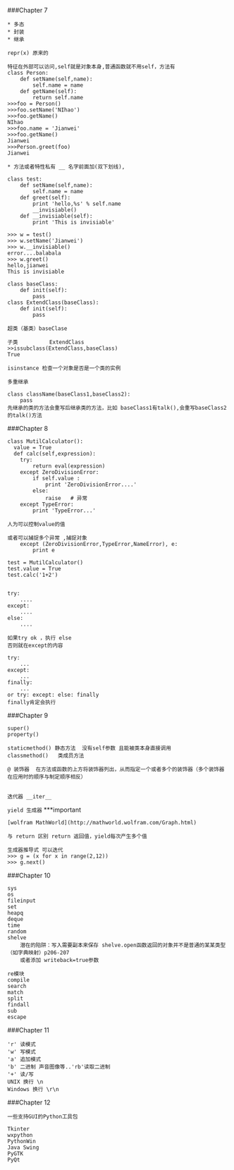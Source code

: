 ###Chapter 7

	* 多态
	* 封装
	* 继承
	
	repr(x) 原来的
	
	特征在外部可以访问,self就是对象本身,普通函数就不用self，方法有
	class Person:
		def setName(self,name):
			self.name = name 
		def getName(self):
			return self.name		
	>>>foo = Person()
	>>>foo.setName('NIhao')
	>>>foo.getName()
	NIhao
	>>>foo.name = 'Jianwei'
	>>>foo.getName()
	Jianwei
	>>>Person.greet(foo)
	Jianwei
	
	* 方法或者特性私有 __ 名字前面加(双下划线),
	
	class test:
		def setName(self,name):
			self.name = name
		def greet(self):
			print 'hello,%s' % self.name
			__invisiable()
		def __invisiable(self):
			print 'This is invisiable'
	
	>>> w = test()
	>>> w.setName('Jianwei')
	>>> w.__invisiable()
	error....balabala
	>>> w.greet()
	hello,jianwei
	This is invisiable
	
	class baseClass:
		def init(self):
			pass
	class ExtendClass(baseClass):
		def init(self):
			pass
	
	超类（基类）baseClase
	
	子类			ExtendClass
	>>issubclass(ExtendClass,baseClass)
	True
	
	isinstance 检查一个对象是否是一个类的实例
	
	多重继承
	
	class className(baseClass1,baseClass2):
		pass
	先继承的类的方法会重写后继承类的方法，比如 baseClass1有talk(),会重写baseClass2的talk()方法
	

###Chapter 8

	class MutilCalculator():
	  value = True
	  def calc(self,expression):
		try:
			return eval(expression)
		except ZeroDivisionError:
			if self.value :
				print 'ZeroDivisionError....'
			else:
				raise	# 异常
		except TypeError:
			print 'TypeError...'		
	
	人为可以控制value的值
	
	或者可以捕捉多个异常 ,捕捉对象
		except (ZeroDivisionError,TypeError,NameError), e:
			print e
			
	test = MutilCalculator()
	test.value = True
	test.calc('1+2')
	
	
	try:
		....
	except:
		....
	else:
		....
		
	如果try ok ，执行 else
	否则就在except的内容
	
	try:
		...
	except:
		...
	finally:
		...
	or try: except: else: finally
	finally肯定会执行
	
###Chapter 9
				
	super()
	property()
	
	staticmethod() 静态方法  没有self参数 且能被类本身直接调用
	classmethod()	类成员方法
	
	@ 装饰器  在方法或函数的上方将装饰器列出，从而指定一个或者多个的装饰器（多个装饰器在应用时的顺序与制定顺序相反）
	
	
	迭代器 __iter__
	
`yield 生成器` ***important
	
	[wolfram MathWorld](http://mathworld.wolfram.com/Graph.html)
	
	与 return 区别 return 返回值，yield每次产生多个值
	
	生成器推导式 可以迭代
	>>> g = (x for x in range(2,12))
	>>> g.next()
	
###Chapter 10

	sys
	os
	fileinput
	set
	heapq
	deque
	time
	random
	shelve
		潜在的陷阱：写入需要副本来保存 shelve.open函数返回的对象并不是普通的某某类型（如字典映射）p206-207
		或者添加 writeback=true参数
	
	re模块
	compile
	search
	match
	split
	findall
	sub
	escape
	
###Chapter 11
	
	'r' 读模式
	'w' 写模式
	'a' 追加模式
	'b' 二进制 声音图像等..'rb'读取二进制
	'+' 读/写
	UNIX 换行 \n
	Windows 换行 \r\n
	
###Chapter 12

	一些支持GUI的Python工具包
	
	Tkinter
	wxpython
	PythonWin
	Java Swing
	PyGTK
	PyQt
	